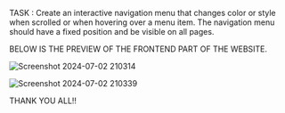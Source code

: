TASK : Create an interactive navigation menu that changes color or style when scrolled or when hovering over a menu item. The navigation menu should have a fixed position and be visible on all pages.

BELOW IS THE PREVIEW OF THE FRONTEND PART OF THE WEBSITE.

![Screenshot 2024-07-02 210314](https://github.com/Pratham733/SCT_WD_1/assets/119106718/6cd6fb77-9655-493b-a058-9744c9fccf80)


![Screenshot 2024-07-02 210339](https://github.com/Pratham733/SCT_WD_1/assets/119106718/724f60f6-6024-4151-a537-0861bbb3e5da)

THANK YOU ALL!!
